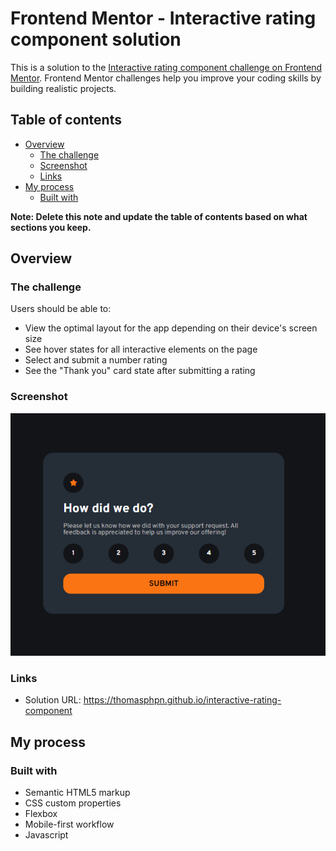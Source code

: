 # Frontend Mentor - Interactive rating component solution

This is a solution to the [Interactive rating component challenge on Frontend Mentor](https://thomasphpn.github.io/interactive-rating-component/). Frontend Mentor challenges help you improve your coding skills by building realistic projects.

## Table of contents

- [Overview](#overview)
  - [The challenge](#the-challenge)
  - [Screenshot](#screenshot)
  - [Links](#links)
- [My process](#my-process)
  - [Built with](#built-with)

**Note: Delete this note and update the table of contents based on what sections you keep.**

## Overview

### The challenge

Users should be able to:

- View the optimal layout for the app depending on their device's screen size
- See hover states for all interactive elements on the page
- Select and submit a number rating
- See the "Thank you" card state after submitting a rating

### Screenshot

![Mon screenshot !](./design/ma-solution.png)

### Links

- Solution URL: https://thomasphpn.github.io/interactive-rating-component

## My process

### Built with

- Semantic HTML5 markup
- CSS custom properties
- Flexbox
- Mobile-first workflow
- Javascript
